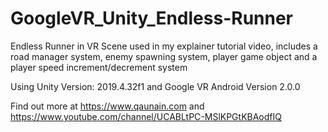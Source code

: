 # GoogleVR_Unity_Endless-Runner

Endless Runner in VR Scene used in my explainer tutorial video, includes a road manager system, enemy spawning system, player game object and a player speed increment/decrement system

Using Unity Version: 2019.4.32f1 and Google VR Android Version 2.0.0 

Find out more at https://www.qaunain.com and https://www.youtube.com/channel/UCABLtPC-MSlKPGtKBAodfIQ
